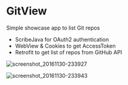 # GitView
Simple showcase app to list Git repos
* ScribeJava for OAuth2 authentication
* WebView & Cookies to get AccessToken
* Retrofit to get list of repos from GitHub API

![screenshot_20161130-233927](https://cloud.githubusercontent.com/assets/1260719/20774414/810b0366-b756-11e6-9b7e-0cb5d1c0cd01.png)

![screenshot_20161130-233943](https://cloud.githubusercontent.com/assets/1260719/20774415/8205579e-b756-11e6-8037-23d25360d607.png)
